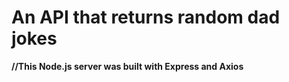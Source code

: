 # An API that returns random dad jokes

**//This Node.js server was built with Express and Axios** 
